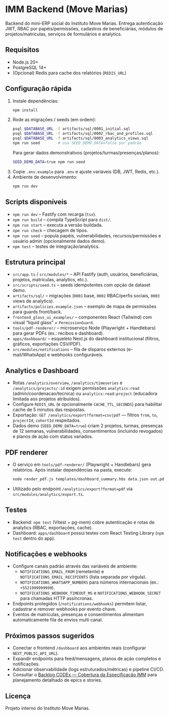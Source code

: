 # IMM Backend (Move Marias)

Backend do mini-ERP social do Instituto Move Marias. Entrega autenticação JWT, RBAC por papéis/permissões, cadastros de beneficiárias, módulos de projetos/matrículas, serviços de formulários e analytics.

## Requisitos

- Node.js 20+
- PostgreSQL 14+
- (Opcional) Redis para cache dos relatórios (`REDIS_URL`)

## Configuração rápida

1. Instale dependências:
   ```bash
   npm install
   ```
2. Rode as migrações / seeds (em ordem):
   ```bash
   psql $DATABASE_URL -f artifacts/sql/0001_initial.sql
   psql $DATABASE_URL -f artifacts/sql/0002_rbac_and_profiles.sql
   psql $DATABASE_URL -f artifacts/sql/0003_analytics_views.sql
   npm run seed        # usa SEED_DEMO_DATA=false por padrão
   ```
   Para gerar dados demonstrativos (projetos/turmas/presenças/planos):
   ```bash
   SEED_DEMO_DATA=true npm run seed
   ```
3. Copie `.env.example` para `.env` e ajuste variáveis (DB, JWT, Redis, etc.).
4. Ambiente de desenvolvimento:
   ```bash
   npm run dev
   ```

## Scripts disponíveis

- `npm run dev` – Fastify com recarga (`tsx`).
- `npm run build` – compila TypeScript para `dist/`.
- `npm run start` – executa a versão buildada.
- `npm run check` – checagem de tipos.
- `npm run seed` – popula papéis, vulnerabilidades, recursos/permissões e usuário admin (opcionalmente dados demo).
- `npm test` – testes de integração/analytics.

## Estrutura principal

- `src/app.ts` / `src/modules/*` – API Fastify (auth, usuários, beneficiárias, projetos, matrículas, analytics, etc.).
- `src/scripts/seed.ts` – seeds idempotentes com opção de dataset demo.
- `artifacts/sql/` – migrações (`0001` base, `0002` RBAC/perfis sociais, `0003` views de analytics).
- `artifacts/policies.example.json` – exemplo de mapa de permissões para guards front/back.
- `frontend_glass_ui_examples/` – componentes React (Tailwind) com visual “liquid glass” + `PermissionGuard`.
- `tools/pdf-renderer/` – microserviço Node (Playwright + Handlebars) para gerar PDFs (ex.: recibos e dashboard).
- `apps/dashboard/` – esqueleto Next.js do dashboard institucional (filtros, gráficos, exportações CSV/PDF).
- `src/modules/notifications` – fila de disparos externos (e-mail/WhatsApp) e webhooks configuráveis.

## Analytics e Dashboard

- Rotas `/analytics/overview`, `/analytics/timeseries` e `/analytics/projects/:id` exigem permissões `analytics:read` (admin/coordenacao/tecnica) ou `analytics:read:project` (educadora limitada aos projetos atribuídos).
- Configure `REDIS_URL` (e opcionalmente `CACHE_TTL_SECONDS`) para habilitar cache de 5 minutos das respostas.
- Exportação: `GET /analytics/export?format=csv|pdf` — filtros `from`, `to`, `projectId`, `cohortId` respeitados.
- Dados demo (`SEED_DEMO_DATA=true`) criam 2 projetos, turmas, presenças de 12 semanas, vulnerabilidades, consentimentos (incluindo revogados) e planos de ação com status variados.

## PDF renderer

- O serviço em `tools/pdf-renderer/` (Playwright + Handlebars) gera relatórios. Após instalar dependências na pasta, execute:
  ```bash
  node render_pdf.js templates/dashboard_summary.hbs data.json out.pdf
  ```
- Utilizado pelo endpoint `/analytics/export?format=pdf` via `src/modules/analytics/export.ts`.

## Testes

- Backend: `npm test` (Vitest + pg-mem) cobre autenticação e rotas de analytics (RBAC, exportações, cache).
- Dashboard: `apps/dashboard` possui testes com React Testing Library (`npm test` dentro do app).

## Notificações e webhooks

- Configure canais padrão através das variáveis de ambiente:
  - `NOTIFICATIONS_EMAIL_FROM` (remetente) e `NOTIFICATIONS_EMAIL_RECIPIENTS` (lista separada por vírgula).
  - `NOTIFICATIONS_WHATSAPP_NUMBERS` para números internacionais (ex.: `+5521999999999`).
  - `NOTIFICATIONS_WEBHOOK_TIMEOUT_MS` e `NOTIFICATIONS_WEBHOOK_SECRET` para chamadas HTTP assíncronas.
- Endpoints protegidos (`/notifications/webhooks`) permitem listar, cadastrar e remover webhooks por evento chave.
- Eventos de matrículas, presenças e consentimentos alimentam automaticamente fila de envios multi canal.

## Próximos passos sugeridos

- Conectar o frontend `/dashboard` aos ambientes reais (configurar `NEXT_PUBLIC_API_URL`).
- Expandir endpoints para feed/mensagens, planos de ação completos e notificações.
- Adicionar observabilidade (logs estruturados/métricas) e pipeline CI/CD.
- Consultar o [Backlog CODEx — Cobertura da Especificação IMM](docs/backlog-codex.md) para planejamento detalhado de epics e stories.

## Licença

Projeto interno do Instituto Move Marias.
